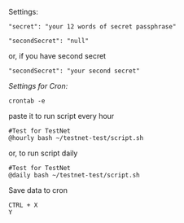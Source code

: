 Settings:

```
"secret": "your 12 words of secret passphrase"

"secondSecret": "null"
```

or, if you have second secret

```
"secondSecret": "your second secret"
```


*Settings for Cron:*

```
crontab -e
```
paste it to run script every hour
```
#Test for TestNet
@hourly bash ~/testnet-test/script.sh
```

or, to run script daily

```
#Test for TestNet
@daily bash ~/testnet-test/script.sh
```
Save data to cron
```
CTRL + X
Y
```
